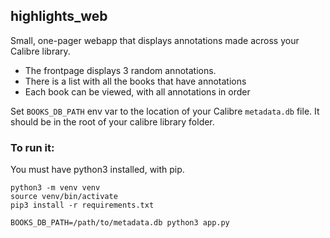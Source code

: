 ## highlights_web

Small, one-pager webapp that displays annotations made across your Calibre library.

- The frontpage displays 3 random annotations.
- There is a list with all the books that have annotations
- Each book can be viewed, with all annotations in order

Set `BOOKS_DB_PATH` env var to the location of your Calibre `metadata.db` file. It should be in the root of your calibre library folder.

### To run it:

You must have python3 installed, with pip.

```
python3 -m venv venv
source venv/bin/activate
pip3 install -r requirements.txt

BOOKS_DB_PATH=/path/to/metadata.db python3 app.py
```

